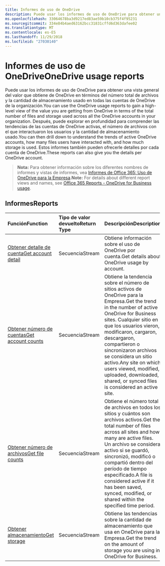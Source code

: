 ```yaml
---
title: Informes de uso de OneDrive
description: Puede usar los informes de uso de OneDrive para obtener una vista general del valor que obtiene de OneDrive en términos del número total de archivos y la cantidad de almacenamiento usado en todas las cuentas de OneDrive de la organización. Después, puede explorar en profundidad para comprender las tendencias de las cuentas de OneDrive activas, el número de archivos con el que interactuaron los usuarios y la cantidad de almacenamiento usado. Estos informes también pueden ofrecerle detalles por cada cuenta de OneDrive.
ms.openlocfilehash: 33064678ba3d9217ed83ae59b10cb375f4f95231
ms.sourcegitcommit: 334e84b4aed63162bcc31831cffd6d363dafee02
ms.translationtype: MT
ms.contentlocale: es-ES
ms.lasthandoff: 11/29/2018
ms.locfileid: "27030140"
---
```

# <a name="onedrive-usage-reports"></a><span data-ttu-id="102f0-105">Informes de uso de OneDrive</span><span class="sxs-lookup"><span data-stu-id="102f0-105">OneDrive usage reports</span></span>

<span data-ttu-id="102f0-106">Puede usar los informes de uso de OneDrive para obtener una vista general del valor que obtiene de OneDrive en términos del número total de archivos y la cantidad de almacenamiento usado en todas las cuentas de OneDrive de la organización.</span><span class="sxs-lookup"><span data-stu-id="102f0-106">You can use the OneDrive usage reports to gain a high-level view of the value you are getting from OneDrive in terms of the total number of files and storage used across all the OneDrive accounts in your organization.</span></span> <span data-ttu-id="102f0-107">Después, puede explorar en profundidad para comprender las tendencias de las cuentas de OneDrive activas, el número de archivos con el que interactuaron los usuarios y la cantidad de almacenamiento usado.</span><span class="sxs-lookup"><span data-stu-id="102f0-107">You can then drill down to understand the trends of active OneDrive accounts, how many files users have interacted with, and how much storage is used.</span></span> <span data-ttu-id="102f0-108">Estos informes también pueden ofrecerle detalles por cada cuenta de OneDrive.</span><span class="sxs-lookup"><span data-stu-id="102f0-108">These reports can also give you the details per OneDrive account.</span></span>

> <span data-ttu-id="102f0-109">**Nota:** Para obtener información sobre los diferentes nombres de informes y vistas de informes, vea [Informes de Office 365: Uso de OneDrive para la Empresa](https://support.office.com/client/OneDrive-for-Business-usage-0de3b312-c4e8-4e4b-a02d-32b2f726a680).</span><span class="sxs-lookup"><span data-stu-id="102f0-109">**Note:** For details about different report views and names, see [Office 365 Reports - OneDrive for Business usage](https://support.office.com/client/OneDrive-for-Business-usage-0de3b312-c4e8-4e4b-a02d-32b2f726a680).</span></span>

## <a name="reports"></a><span data-ttu-id="102f0-110">Informes</span><span class="sxs-lookup"><span data-stu-id="102f0-110">Reports</span></span>

| <span data-ttu-id="102f0-111">Función</span><span class="sxs-lookup"><span data-stu-id="102f0-111">Function</span></span>                                 | <span data-ttu-id="102f0-112">Tipo de valor devuelto</span><span class="sxs-lookup"><span data-stu-id="102f0-112">Return Type</span></span> | <span data-ttu-id="102f0-113">Descripción</span><span class="sxs-lookup"><span data-stu-id="102f0-113">Description</span></span>                              |
| :--------------------------------------- | :---------- | ---------------------------------------- |
| [<span data-ttu-id="102f0-114">Obtener detalle de cuenta</span><span class="sxs-lookup"><span data-stu-id="102f0-114">Get account detail</span></span>](../api/reportroot-getonedriveusageaccountdetail.md) | <span data-ttu-id="102f0-115">Secuencia</span><span class="sxs-lookup"><span data-stu-id="102f0-115">Stream</span></span>      | <span data-ttu-id="102f0-116">Obtiene información sobre el uso de OneDrive por cuenta.</span><span class="sxs-lookup"><span data-stu-id="102f0-116">Get details about OneDrive usage by account.</span></span> |
| [<span data-ttu-id="102f0-117">Obtener número de cuentas</span><span class="sxs-lookup"><span data-stu-id="102f0-117">Get account counts</span></span>](../api/reportroot-getonedriveusageaccountcounts.md) | <span data-ttu-id="102f0-118">Secuencia</span><span class="sxs-lookup"><span data-stu-id="102f0-118">Stream</span></span>      | <span data-ttu-id="102f0-119">Obtiene la tendencia sobre el número de sitios activos de OneDrive para la Empresa.</span><span class="sxs-lookup"><span data-stu-id="102f0-119">Get the trend in the number of active OneDrive for Business sites.</span></span> <span data-ttu-id="102f0-120">Cualquier sitio en que los usuarios vieron, modificaron, cargaron, descargaron, compartieron o sincronizaron archivos se considera un sitio activo.</span><span class="sxs-lookup"><span data-stu-id="102f0-120">Any site on which users viewed, modified, uploaded, downloaded, shared, or synced files is considered an active site.</span></span> |
| [<span data-ttu-id="102f0-121">Obtener número de archivos</span><span class="sxs-lookup"><span data-stu-id="102f0-121">Get file counts</span></span>](../api/reportroot-getonedriveusagefilecounts.md) | <span data-ttu-id="102f0-122">Secuencia</span><span class="sxs-lookup"><span data-stu-id="102f0-122">Stream</span></span>      | <span data-ttu-id="102f0-123">Obtiene el número total de archivos en todos los sitios y cuántos son archivos activos.</span><span class="sxs-lookup"><span data-stu-id="102f0-123">Get the total number of files across all sites and how many are active files.</span></span> <span data-ttu-id="102f0-124">Un archivo se considera activo si se guardó, sincronizó, modificó o compartió dentro del período de tiempo especificado.</span><span class="sxs-lookup"><span data-stu-id="102f0-124">A file is considered active if it has been saved, synced, modified, or shared within the specified time period.</span></span> |
| [<span data-ttu-id="102f0-125">Obtener almacenamiento</span><span class="sxs-lookup"><span data-stu-id="102f0-125">Get storage</span></span>](../api/reportroot-getonedriveusagestorage.md) | <span data-ttu-id="102f0-126">Secuencia</span><span class="sxs-lookup"><span data-stu-id="102f0-126">Stream</span></span>      | <span data-ttu-id="102f0-127">Obtiene las tendencias sobre la cantidad de almacenamiento que usa en OneDrive para la Empresa.</span><span class="sxs-lookup"><span data-stu-id="102f0-127">Get the trend on the amount of storage you are using in OneDrive for Business.</span></span> |
